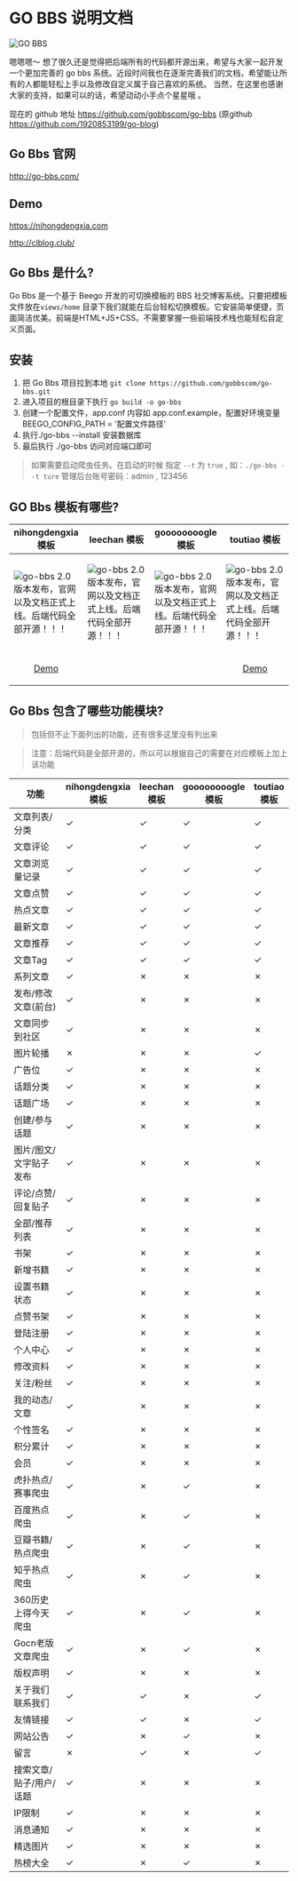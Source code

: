 # GO BBS 说明文档
<img alt="GO BBS" src="http://go-bbs.com/image/logo.png">

嗯嗯嗯～ 想了很久还是觉得把后端所有的代码都开源出来，希望与大家一起开发一个更加完善的 go bbs 系统。近段时间我也在逐渐完善我们的文档，希望能让所有的人都能轻松上手以及修改自定义属于自己喜欢的系统。
当然，在这里也感谢大家的支持，如果可以的话，希望动动小手点个星星哦 。

现在的 github 地址 https://github.com/gobbscom/go-bbs (原github https://github.com/1920853199/go-blog)

## Go Bbs 官网
http://go-bbs.com/

## Demo
https://nihongdengxia.com

http://clblog.club/

## Go Bbs 是什么?
Go Bbs 是一个基于 Beego 开发的可切换模板的 BBS 社交博客系统。只要把模板文件放在`views/home` 目录下我们就能在后台轻松切换模板。它安装简单便捷，页面简洁优美。前端是HTML+JS+CSS，不需要掌握一些前端技术栈也能轻松自定义页面。

## 安装
1.  把 Go Bbs 项目拉到本地 `git clone https://github.com/gobbscom/go-bbs.git`
2.  进入项目的根目录下执行 `go build -o go-bbs`
3.  创建一个配置文件，app.conf 内容如 app.conf.example，配置好环境变量 BEEGO_CONFIG_PATH = '配置文件路径'
4.  执行./go-bbs --install 安装数据库
5.  最后执行 ./go-bbs 访问对应端口即可

> 如果需要启动爬虫任务。在启动的时候 指定 `--t` 为 `true` , 如：`./go-bbs --t ture`
>  管理后台账号密码：admin , 123456

## GO Bbs 模板有哪些?

<table>

<thead>

<tr>

<th> nihongdengxia 模板 </th>

<th> leechan 模板 </th>

<th> goooooooogle 模板 </th>

<th> toutiao 模板 </th>

</tr>

</thead>

<tbody>

<tr>

<td  style="text-align:left;width: 25%;">


![go-bbs 2.0 版本发布，官网以及文档正式上线。后端代码全部开源！！！](https://cdn.learnku.com/uploads/images/202204/21/43046/Rh56egjbGH.png!large)

</td>

<td  style="text-align:left;width: 25%;">


![go-bbs 2.0 版本发布，官网以及文档正式上线。后端代码全部开源！！！](https://cdn.learnku.com/uploads/images/202204/21/43046/4mcA3Cigzs.png!large)

</td>

<td  style="text-align:left;width: 25%;">


![go-bbs 2.0 版本发布，官网以及文档正式上线。后端代码全部开源！！！](https://cdn.learnku.com/uploads/images/202204/21/43046/oYkci4k4c7.png!large)

</td>

<td  style="text-align:left;width: 25%;">


![go-bbs 2.0 版本发布，官网以及文档正式上线。后端代码全部开源！！！](https://cdn.learnku.com/uploads/images/202204/21/43046/bWaWnzLTs6.png!large)

</td>

</tr>

<tr>

<td  style="text-align:left;width: 25%;text-align: center;">

<a  href="https://nihongdengxia.com/"  target="_blank"  title="霓虹灯下社区">Demo</a>

</td>

<td  style="text-align:left;width: 25%;text-align: center;"></td>

<td  style="text-align:left;width: 25%;text-align: center;"></td>

<td  style="text-align:left;width: 25%;text-align: center;">

<a  href="http://clblog.club/"  target="_blank"  title="陈立个人博客">Demo</a>

</td>

</tr>

</tbody>

</table>

## Go Bbs 包含了哪些功能模块?
> 包括但不止下面列出的功能，还有很多这里没有列出来

> 注意：后端代码是全部开源的，所以可以根据自己的需要在对应模板上加上该功能
<table>

<thead>

<tr>

<th  style="width: 40%;"> 功能 </th>

<th> nihongdengxia 模板 </th>

<th> leechan 模板 </th>

<th> goooooooogle 模板 </th>

<th> toutiao 模板 </th>

</tr>

</thead>

<tbody>

<tr>


<td>文章列表/分类</td>

<td>✓</td>

<td>✓</td>

<td>✓</td>

<td>✓</td>

</tr>

<tr>

<td>文章评论</td>

<td>✓</td>

<td>✓</td>

<td>✓</td>

<td>✓</td>

</tr>

<tr>

<td>文章浏览量记录</td>

<td>✓</td>

<td>✓</td>

<td>✓</td>

<td>✓</td>

</tr>

<tr>

<td>文章点赞</td>

<td>✓</td>

<td>✓</td>

<td>✓</td>

<td>✓</td>

</tr>

<tr>

<td>热点文章</td>

<td>✓</td>

<td>✓</td>

<td>✓</td>

<td>✓</td>

</tr>

<tr>

<td>最新文章</td>

<td>✓</td>

<td>✓</td>

<td>✓</td>

<td>✓</td>

</tr>

<tr>

<td>文章推荐</td>

<td>✓</td>

<td>✓</td>

<td>✓</td>

<td>✓</td>

</tr>

<tr>

<td>文章Tag</td>

<td>✓</td>

<td>✓</td>

<td>✓</td>

<td>✓</td>

</tr>

<tr>

<td>系列文章</td>

<td>✓</td>

<td>✗</td>

<td>✗</td>

<td>✗</td>

</tr>  <tr>

<td>发布/修改文章(前台)</td>

<td>✓</td>

<td>✗</td>

<td>✗</td>

<td>✗</td>

</tr>

<tr>

<td>文章同步到社区</td>

<td>✓</td>

<td>✗</td>

<td>✗</td>

<td>✗</td>

</tr>

<tr>


<td>图片轮播</td>

<td>✗</td>

<td>✗</td>

<td>✗</td>

<td>✓</td>

</tr>

<tr>

<td>广告位</td>

<td>✓</td>

<td>✗</td>

<td>✗</td>

<td>✗</td>

</tr>

<tr>


<td>话题分类</td>

<td>✓</td>

<td>✗</td>

<td>✗</td>

<td>✗</td>

</tr>

<tr>

<td>话题广场</td>

<td>✓</td>

<td>✗</td>

<td>✗</td>

<td>✗</td>

</tr>

<tr>

<td>创建/参与话题</td>

<td>✓</td>

<td>✗</td>

<td>✗</td>

<td>✗</td>

</tr>

<tr>


<td>图片/图文/文字贴子发布</td>

<td>✓</td>

<td>✗</td>

<td>✗</td>

<td>✗</td>

</tr>

<tr>

<td>评论/点赞/回复贴子</td>

<td>✓</td>

<td>✗</td>

<td>✗</td>

<td>✗</td>

</tr>

<tr>

<td>全部/推荐列表</td>

<td>✓</td>

<td>✗</td>

<td>✗</td>

<td>✗</td>

</tr>

<tr>


<td>书架</td>

<td>✓</td>

<td>✗</td>

<td>✗</td>

<td>✗</td>

</tr>

<tr>

<td>新增书籍</td>

<td>✓</td>

<td>✗</td>

<td>✗</td>

<td>✗</td>

</tr>

<tr>

<td>设置书籍状态</td>

<td>✓</td>

<td>✗</td>

<td>✗</td>

<td>✗</td>

</tr>

<tr>

<td>点赞书架</td>

<td>✓</td>

<td>✗</td>

<td>✗</td>



<td>✗</td>

</tr>

<tr>


<td>登陆注册</td>

<td>✓</td>

<td>✗</td>

<td>✗</td>

<td>✗</td>

</tr>

<tr>

<td>个人中心</td>

<td>✓</td>

<td>✗</td>

<td>✗</td>

<td>✗</td>

</tr>

<tr>

<td>修改资料</td>

<td>✓</td>

<td>✗</td>

<td>✗</td>

<td>✗</td>

</tr>

<tr>

<td>关注/粉丝</td>

<td>✓</td>

<td>✗</td>

<td>✗</td>

<td>✗</td>

</tr>

<tr>

<td>我的动态/文章</td>

<td>✓</td>

<td>✗</td>

<td>✗</td>

<td>✗</td>

</tr>

<tr>

<td>个性签名</td>

<td>✓</td>

<td>✗</td>

<td>✗</td>

<td>✗</td>

</tr>

<tr>

<td>积分累计</td>

<td>✓</td>

<td>✗</td>

<td>✗</td>

<td>✗</td>

</tr>

<tr>

<td>会员</td>

<td>✓</td>

<td>✗</td>

<td>✗</td>

<td>✗</td>

</tr>

<tr>


<td>虎扑热点/赛事爬虫</td>

<td>✓</td>

<td>✗</td>

<td>✓</td>

<td>✗</td>

</tr>

<tr>

<td>百度热点爬虫</td>

<td>✓</td>

<td>✗</td>

<td>✓</td>

<td>✗</td>

</tr>

<tr>

<td>豆瓣书籍/热点爬虫</td>

<td>✓</td>

<td>✗</td>

<td>✓</td>

<td>✗</td>

</tr>

<tr>

<td>知乎热点爬虫</td>

<td>✓</td>

<td>✗</td>

<td>✓</td>

<td>✗</td>

</tr>

<tr>

<td>360历史上得今天爬虫</td>

<td>✓</td>

<td>✗</td>

<td>✓</td>

<td>✗</td>

</tr>

<tr>

<td>Gocn老版文章爬虫</td>

<td>✓</td>

<td>✗</td>

<td>✓</td>

<td>✗</td>

</tr>

<tr>


<td>版权声明</td>

<td>✓</td>

<td>✗</td>

<td>✗</td>

<td>✗</td>

</tr>

<tr>

<td>关于我们联系我们</td>

<td>✓</td>

<td>✓</td>

<td>✗</td>

<td>✓</td>

</tr>

<tr>

<td>友情链接</td>

<td>✓</td>

<td>✓</td>

<td>✗</td>

<td>✓</td>

</tr>

<tr>

<td>网站公告</td>

<td>✓</td>

<td>✗</td>

<td>✓</td>

<td>✗</td>

</tr>

<tr>

<td>留言</td>

<td>✗</td>

<td>✓</td>

<td>✗</td>

<td>✓</td>

</tr>

<tr>


<td>搜索文章/贴子/用户/话题</td>

<td>✓</td>

<td>✗</td>

<td>✗</td>

<td>✗</td>

</tr>

<tr>

<td>IP限制</td>

<td>✓</td>

<td>✗</td>

<td>✗</td>

<td>✗</td>

</tr>

<tr>

<td>消息通知</td>

<td>✓</td>

<td>✗</td>

<td>✗</td>

<td>✗</td>

</tr>

<tr>

<td>精选图片</td>

<td>✓</td>

<td>✗</td>

<td>✗</td>

<td>✗</td>

</tr>

<tr>

<td>热榜大全</td>

<td>✓</td>

<td>✗</td>

<td>✓</td>

<td>✗</td>

</tr>

</tbody>

</table>
